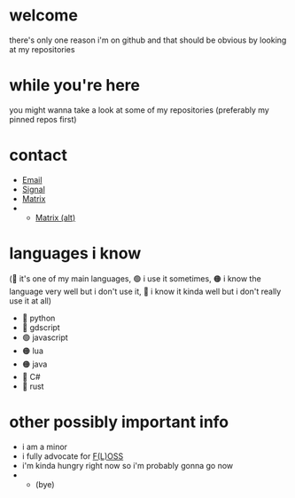 # welcome
there's only one reason i'm on github and that should be obvious by looking at my repositories

# while you're here
you might wanna take a look at some of my repositories (preferably my pinned repos first)

# contact
- [Email](mailto:pyrule@courvix.com?subject=from%20github)
- [Signal](https://signal.me/#eu/ECY4ain6C4K6rrcKQ11/P3Av6n16aGFgF/bTRpSL/+V12vKHr9RH8KIJwTN+hNgA)
- [Matrix](https://matrix.to/#/@pyrule:beeper.com)
- - [Matrix (alt)](https://matrix.to/#/@pyra@catgirl.cloud)

# languages i know
(🔵 it's one of my main languages, 🟢 i use it sometimes, 🟠 i know the language very well but i don't use it, 🔴 i know it kinda well but i don't really use it at all)
- 🔵 python
- 🔵 gdscript
- 🟢 javascript
- 🟠 lua
- 🟠 java
- 🔴 C#
- 🔴 rust

# other possibly important info
- i am a minor
- i fully advocate for [F(L)OSS](https://en.wikipedia.org/wiki/Free_and_open-source_software)
- i'm kinda hungry right now so i'm probably gonna go now
- - (bye)
